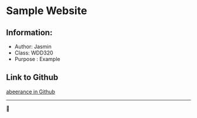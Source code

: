 # Sample Website

## Information:
* Author: Jasmin
* Class: WDD320
* Purpose : Example

## Link to Github
[abeerance in Github](https://github.com/abeerance)

---

:rocket: